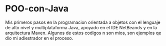 # POO-con-Java
Mis primeros pasos en la programacion orientada a objetos con el lenguaje de alto nivel y multiplataforma Java, apoyado en el IDE NetBeands y en la arquitectura Maven.
Algunos de estos codigos n son mios, son ejemplos qe dio mi adiestrador en el proceso.
